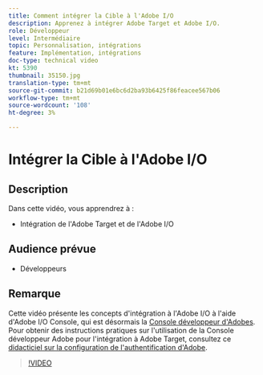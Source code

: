 ```yaml
---
title: Comment intégrer la Cible à l'Adobe I/O
description: Apprenez à intégrer Adobe Target et Adobe I/O.
role: Développeur
level: Intermédiaire
topic: Personnalisation, intégrations
feature: Implémentation, intégrations
doc-type: technical video
kt: 5390
thumbnail: 35150.jpg
translation-type: tm+mt
source-git-commit: b21d69b01e6bc6d2ba93b6425f86feacee567b06
workflow-type: tm+mt
source-wordcount: '108'
ht-degree: 3%

---
```



# Intégrer la Cible à l&#39;Adobe I/O

## Description

Dans cette vidéo, vous apprendrez à :

* Intégration de l&#39;Adobe Target et de l&#39;Adobe I/O

## Audience prévue

* Développeurs

## Remarque

Cette vidéo présente les concepts d&#39;intégration à l&#39;Adobe I/O à l&#39;aide d&#39;Adobe I/O Console, qui est désormais la [Console développeur d&#39;Adobes](https://console.adobe.io/home). Pour obtenir des instructions pratiques sur l&#39;utilisation de la Console développeur Adobe pour l&#39;intégration à Adobe Target, consultez ce [didacticiel sur la configuration de l&#39;authentification d&#39;Adobe](https://docs.adobe.com/content/help/en/target-learn/tutorials/apis/configure-io-target-integration.html#tutorials).

>[!VIDEO](https://video.tv.adobe.com/v/35150/?quality=12)


